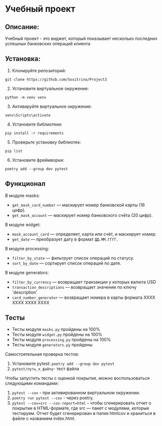# Учебный проект

## Описание:

Учебный проект - это виджет, который показывает несколько последних успешных банковских операций клиента

## Установка:

1. Клонируйте репозиторий:
```
git clone https://github.com/Sositrina/Project3
```
2. Установите виртуальное окружение:
```
python -m venv venv
```
3. Активируйте виртуальное окружение:
```
venv\Scripts\activate
```
4. Установите библиотеки:
```
pip install -r requirements
```
5. Проверьте установку библиотек:
```
pip list
```
6. Установите фреймворки:
```
poetry add --group dev pytest
```

## Функционал
В модуле masks:
- `get_mask_card_number` — маскирует номер банковской карты (16 цифр).
- `get_mask_account` — маскирует номер банковского счёта (20 цифр).

В модуле widget:
- `mask_account_card` — определяет, карта или счёт, и маскирует номер.
- `get_date` — преобразует дату в формат `ДД.ММ.ГГГГ`.

В модуле processing:
- `filter_by_state` — фильтрует список операций по статусу.
- `sort_by_date` — сортирует список операций по дате.

В модуле generators:
- `filter_by_currency` — возвращает транзакции у которых валюта USD
- `transaction_descriptions` — возвращает значение по ключу 'description'
- `card_number_generator` — возвращает номера в карты формата XXXX XXXX XXXX XXXX


## Тесты

- Тесты модуля `masks.py` пройдены на 100%
- Тесты модуля `widget.py` пройдены на 100%
- Тесты модуля `processing.py` пройдены на 100%
- Тесты модуля `generators.py` пройдены

Самостоятельная проверка тестов:

1. Установите pytest: `poetry add --group dev pytest`
2. `pytest/путь_к_файлу`- тест файла

Чтобы запустить тесты с оценкой покрытия, можно воспользоваться следующими командами:
1. `pytest --cov` - при активированном виртуальном окружении.
2. `poetry run pytest --cov` - через poetry.
3. `pytest --cov=src --cov-report=html` - чтобы сгенерировать отчет о покрытии в HTML-формате, где 
src
 — пакет c модулями, которые тестируем. Отчет будет сгенерирован в папке 
htmlcov
 и храниться в файле с названием 
index.html.